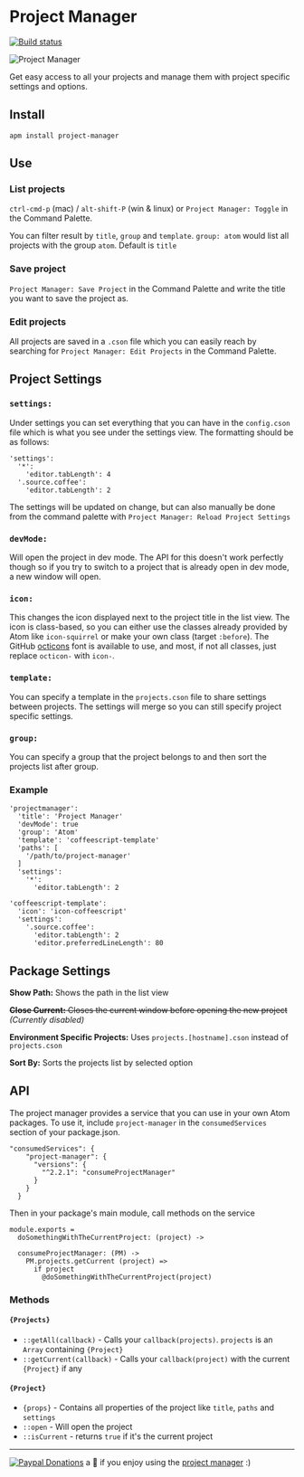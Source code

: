 # Project Manager
[![Build status](https://travis-ci.org/danielbrodin/atom-project-manager.svg?branch=master)](https://travis-ci.org/danielbrodin/atom-project-manager/)

![Project Manager](https://raw.github.com/danielbrodin/atom-project-manager/master/project-manager.gif)


Get easy access to all your projects and manage them with project specific settings and options.


## Install
```
apm install project-manager
```

## Use
### List projects
`ctrl-cmd-p` (mac) / `alt-shift-P` (win & linux) or `Project Manager: Toggle` in the Command Palette.

You can filter result by `title`, `group` and `template`.
`group: atom` would list all projects with the group `atom`. Default is `title`

### Save project
`Project Manager: Save Project` in the Command Palette and write the title you want to save the project as.

### Edit projects
All projects are saved in a `.cson` file which you can easily reach by searching for `Project Manager: Edit Projects` in the Command Palette.

## Project Settings
### `settings:`
Under settings you can set everything that you can have in the `config.cson` file which is what you see under the settings view.
The formatting should be as follows:
```
'settings':
  '*':
    'editor.tabLength': 4
  '.source.coffee':
    'editor.tabLength': 2
```
The settings will be updated on change, but can also manually be done from the command palette with `Project Manager: Reload Project Settings`

### `devMode:`
Will open the project in dev mode. The API for this doesn't work perfectly though so if you try to switch to a project that is already open in dev mode, a new window will open.

### `icon:`
This changes the icon displayed next to the project title in the list view. The icon is class-based, so you can either use the classes already provided by Atom like `icon-squirrel` or make your own class (target `:before`). The GitHub [octicons](https://octicons.github.com/) font is available to use, and most, if not all classes, just replace `octicon-` with `icon-`.

### `template:`
You can specify a template in the `projects.cson` file to share settings between projects. The settings will merge so you can still specify project specific settings.

### `group:`
You can specify a group that the project belongs to and then sort the projects list after group.

### Example
```
'projectmanager':
  'title': 'Project Manager'
  'devMode': true
  'group': 'Atom'
  'template': 'coffeescript-template'
  'paths': [
    '/path/to/project-manager'
  ]
  'settings':
    '*':
      'editor.tabLength': 2

'coffeescript-template':
  'icon': 'icon-coffeescript'
  'settings':
    '.source.coffee':
      'editor.tabLength': 2
      'editor.preferredLineLength': 80
```

## Package Settings
**Show Path:** Shows the path in the list view

~~**Close Current:** Closes the current window before opening the new project~~ *(Currently disabled)*

**Environment Specific Projects:** Uses `projects.[hostname].cson` instead of `projects.cson`

**Sort By:** Sorts the projects list by selected option


## API
The project manager provides a service that you can use in your own Atom packages. To use it, include `project-manager` in the `consumedServices` section of your package.json.

```
"consumedServices": {
    "project-manager": {
      "versions": {
        "^2.2.1": "consumeProjectManager"
      }
    }
  }
```
Then in your package's main module, call methods on the service
```
module.exports =
  doSomethingWithTheCurrentProject: (project) ->

  consumeProjectManager: (PM) ->
    PM.projects.getCurrent (project) =>
      if project
        @doSomethingWithTheCurrentProject(project)
```

### Methods
#### `{Projects}`
- `::getAll(callback)` - Calls your `callback(projects)`. `projects` is an `Array` containing `{Project}`
- `::getCurrent(callback)` - Calls your `callback(project)` with the current `{Project}` if any

#### `{Project}`
- `{props}` - Contains all properties of the project like `title`, `paths` and `settings`
- `::open` - Will open the project
- `::isCurrent` - returns `true` if it's the current project


--------

[![Paypal Donations](https://www.paypalobjects.com/en_US/i/btn/btn_donate_SM.gif)](https://www.paypal.com/cgi-bin/webscr?cmd=_donations&business=DR4XQWAZV6M2A&lc=SE&item_name=Project%20Manager&item_number=atom%2dproject%2dmanager&currency_code=EUR&bn=PP%2dDonationsBF%3abtn_donate_SM%2egif%3aNonHosted) a :beer: if you enjoy using the [project manager](https://github.com/danielbrodin/atom-project-manager) :)